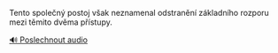 
Tento společný postoj však neznamenal odstranění základního rozporu mezi těmito dvěma přístupy.

[🔊 Poslechnout audio](/data/7-paragraphs/audio/chapter_165/para_011-Tento-spolen-postoj-vak-neznamenal-odstrann-z.mp3)
